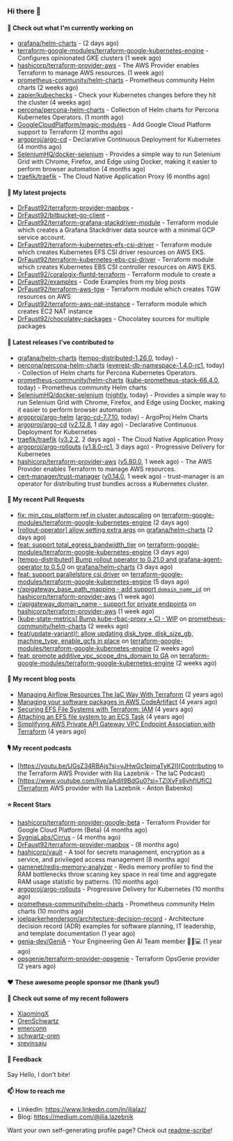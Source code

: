 ### Hi there 👋

#### 👷 Check out what I'm currently working on

- [grafana/helm-charts](https://github.com/grafana/helm-charts) -  (2 days ago)
- [terraform-google-modules/terraform-google-kubernetes-engine](https://github.com/terraform-google-modules/terraform-google-kubernetes-engine) - Configures opinionated GKE clusters (1 week ago)
- [hashicorp/terraform-provider-aws](https://github.com/hashicorp/terraform-provider-aws) - The AWS Provider enables Terraform to manage AWS resources. (1 week ago)
- [prometheus-community/helm-charts](https://github.com/prometheus-community/helm-charts) - Prometheus community Helm charts (2 weeks ago)
- [zapier/kubechecks](https://github.com/zapier/kubechecks) - Check your Kubernetes changes before they hit the cluster (4 weeks ago)
- [percona/percona-helm-charts](https://github.com/percona/percona-helm-charts) - Collection of Helm charts for Percona Kubernetes Operators. (1 month ago)
- [GoogleCloudPlatform/magic-modules](https://github.com/GoogleCloudPlatform/magic-modules) - Add Google Cloud Platform support to Terraform (2 months ago)
- [argoproj/argo-cd](https://github.com/argoproj/argo-cd) - Declarative Continuous Deployment for Kubernetes (4 months ago)
- [SeleniumHQ/docker-selenium](https://github.com/SeleniumHQ/docker-selenium) - Provides a simple way to run Selenium Grid with Chrome, Firefox, and Edge using Docker, making it easier to perform browser automation (4 months ago)
- [traefik/traefik](https://github.com/traefik/traefik) - The Cloud Native Application Proxy (6 months ago)

#### 🌱 My latest projects

- [DrFaust92/terraform-provider-mapbox](https://github.com/DrFaust92/terraform-provider-mapbox) - 
- [DrFaust92/bitbucket-go-client](https://github.com/DrFaust92/bitbucket-go-client) - 
- [DrFaust92/terraform-grafana-stackdriver-module](https://github.com/DrFaust92/terraform-grafana-stackdriver-module) - Terraform module which creates a Grafana Stackdriver data source with a minimal GCP service account.
- [DrFaust92/terraform-kubernetes-efs-csi-driver](https://github.com/DrFaust92/terraform-kubernetes-efs-csi-driver) - Terraform module which creates Kubernetes EFS CSI driver resources on AWS EKS.
- [DrFaust92/terraform-kubernetes-ebs-csi-driver](https://github.com/DrFaust92/terraform-kubernetes-ebs-csi-driver) - Terraform module which creates Kubernetes EBS CSI controller resources on AWS EKS.
- [DrFaust92/coralogix-fluntd-terraform](https://github.com/DrFaust92/coralogix-fluntd-terraform) - Terraform module to create a 
- [DrFaust92/examples](https://github.com/DrFaust92/examples) - Code Examples from my blog posts
- [DrFaust92/terraform-aws-tgw](https://github.com/DrFaust92/terraform-aws-tgw) - Terraform module which creates TGW resources on AWS
- [DrFaust92/terraform-aws-nat-instance](https://github.com/DrFaust92/terraform-aws-nat-instance) - Terraform module which creates EC2 NAT instance
- [DrFaust92/chocolatey-packages](https://github.com/DrFaust92/chocolatey-packages) - Chocolatey sources for multiple packages

#### 🔭 Latest releases I've contributed to

- [grafana/helm-charts](https://github.com/grafana/helm-charts) ([tempo-distributed-1.26.0](https://github.com/grafana/helm-charts/releases/tag/tempo-distributed-1.26.0), today) - 
- [percona/percona-helm-charts](https://github.com/percona/percona-helm-charts) ([everest-db-namespace-1.4.0-rc1](https://github.com/percona/percona-helm-charts/releases/tag/everest-db-namespace-1.4.0-rc1), today) - Collection of Helm charts for Percona Kubernetes Operators.
- [prometheus-community/helm-charts](https://github.com/prometheus-community/helm-charts) ([kube-prometheus-stack-66.4.0](https://github.com/prometheus-community/helm-charts/releases/tag/kube-prometheus-stack-66.4.0), today) - Prometheus community Helm charts
- [SeleniumHQ/docker-selenium](https://github.com/SeleniumHQ/docker-selenium) ([nightly](https://github.com/SeleniumHQ/docker-selenium/releases/tag/nightly), today) - Provides a simple way to run Selenium Grid with Chrome, Firefox, and Edge using Docker, making it easier to perform browser automation
- [argoproj/argo-helm](https://github.com/argoproj/argo-helm) ([argo-cd-7.7.10](https://github.com/argoproj/argo-helm/releases/tag/argo-cd-7.7.10), today) - ArgoProj Helm Charts
- [argoproj/argo-cd](https://github.com/argoproj/argo-cd) ([v2.12.8](https://github.com/argoproj/argo-cd/releases/tag/v2.12.8), 1 day ago) - Declarative Continuous Deployment for Kubernetes
- [traefik/traefik](https://github.com/traefik/traefik) ([v3.2.2](https://github.com/traefik/traefik/releases/tag/v3.2.2), 2 days ago) - The Cloud Native Application Proxy
- [argoproj/argo-rollouts](https://github.com/argoproj/argo-rollouts) ([v1.8.0-rc1](https://github.com/argoproj/argo-rollouts/releases/tag/v1.8.0-rc1), 3 days ago) - Progressive Delivery for Kubernetes
- [hashicorp/terraform-provider-aws](https://github.com/hashicorp/terraform-provider-aws) ([v5.80.0](https://github.com/hashicorp/terraform-provider-aws/releases/tag/v5.80.0), 1 week ago) - The AWS Provider enables Terraform to manage AWS resources.
- [cert-manager/trust-manager](https://github.com/cert-manager/trust-manager) ([v0.14.0](https://github.com/cert-manager/trust-manager/releases/tag/v0.14.0), 1 week ago) - trust-manager is an operator for distributing trust bundles across a Kubernetes cluster.

#### 🔨 My recent Pull Requests

- [fix: min_cpu_platform ref in cluster autoscaling](https://github.com/terraform-google-modules/terraform-google-kubernetes-engine/pull/2208) on [terraform-google-modules/terraform-google-kubernetes-engine](https://github.com/terraform-google-modules/terraform-google-kubernetes-engine) (2 days ago)
- [[rollout-operator] allow setting extra args](https://github.com/grafana/helm-charts/pull/3473) on [grafana/helm-charts](https://github.com/grafana/helm-charts) (2 days ago)
- [feat: support total_egress_bandwidth_tier](https://github.com/terraform-google-modules/terraform-google-kubernetes-engine/pull/2207) on [terraform-google-modules/terraform-google-kubernetes-engine](https://github.com/terraform-google-modules/terraform-google-kubernetes-engine) (3 days ago)
- [[tempo-distributed] Bump rollout operator to 0.21.0 and grafana-agent-operator to 0.5.0](https://github.com/grafana/helm-charts/pull/3471) on [grafana/helm-charts](https://github.com/grafana/helm-charts) (3 days ago)
- [feat: support parallelstore csi driver](https://github.com/terraform-google-modules/terraform-google-kubernetes-engine/pull/2203) on [terraform-google-modules/terraform-google-kubernetes-engine](https://github.com/terraform-google-modules/terraform-google-kubernetes-engine) (5 days ago)
- [r/apigateway_base_path_mapping - add support `domain_name_id`](https://github.com/hashicorp/terraform-provider-aws/pull/40447) on [hashicorp/terraform-provider-aws](https://github.com/hashicorp/terraform-provider-aws) (1 week ago)
- [r/apigateway_domain_name - support for private endpoints](https://github.com/hashicorp/terraform-provider-aws/pull/40364) on [hashicorp/terraform-provider-aws](https://github.com/hashicorp/terraform-provider-aws) (1 week ago)
- [[kube-state-metrics] Bump kube-rbac-proxy &#43; CI - WIP](https://github.com/prometheus-community/helm-charts/pull/5023) on [prometheus-community/helm-charts](https://github.com/prometheus-community/helm-charts) (2 weeks ago)
- [feat(update-variant)!: allow updating disk_type, disk_size_gb, machine_type, enable_gcfs in place](https://github.com/terraform-google-modules/terraform-google-kubernetes-engine/pull/2195) on [terraform-google-modules/terraform-google-kubernetes-engine](https://github.com/terraform-google-modules/terraform-google-kubernetes-engine) (2 weeks ago)
- [feat: promote additive_vpc_scope_dns_domain to GA](https://github.com/terraform-google-modules/terraform-google-kubernetes-engine/pull/2194) on [terraform-google-modules/terraform-google-kubernetes-engine](https://github.com/terraform-google-modules/terraform-google-kubernetes-engine) (2 weeks ago)

#### 📜 My recent blog posts

- [Managing Airflow Resources The IaC Way With Terraform](https://engineering.placer.ai/managing-airflow-resources-the-iac-way-with-terraform-ea5b8db573ad?source=rss-cac402f06fa8------2) (2 years ago)
- [Managing your software packages in AWS CodeArtifact](https://medium.com/@ilia.lazebnik/managing-your-software-packages-in-aws-codeartifact-12d00053e243?source=rss-cac402f06fa8------2) (4 years ago)
- [Securing EFS File Systems with Terraform: IAM](https://medium.com/@ilia.lazebnik/securing-efs-file-systems-with-terraform-iam-d2a066c198ab?source=rss-cac402f06fa8------2) (4 years ago)
- [Attaching an EFS file system to an ECS Task](https://medium.com/@ilia.lazebnik/attaching-an-efs-file-system-to-an-ecs-task-7bd15b76a6ef?source=rss-cac402f06fa8------2) (4 years ago)
- [Simplifying AWS Private API Gateway VPC Endpoint Association with Terraform](https://medium.com/@ilia.lazebnik/simplifying-aws-private-api-gateway-vpc-endpoint-association-with-terraform-b379a247afbf?source=rss-cac402f06fa8------2) (4 years ago)

#### 🎙️ My recent podcasts
- [https://youtu.be/UGsZ34RBAjs?si=yJHwGc1pjmaTyK2l](Contributing to the Terraform AWS Provider with Ilia Lazebnik - The IaC Podcast)
- [https://www.youtube.com/live/aAdit9BdGu0?si=TZiXvFs6vhfIUfIC](Terraform AWS provider with Ilia Lazebnik - Anton Babenko)

#### ⭐ Recent Stars

- [hashicorp/terraform-provider-google-beta](https://github.com/hashicorp/terraform-provider-google-beta) - Terraform Provider for Google Cloud Platform (Beta) (4 months ago)
- [SygniaLabs/Cirrus](https://github.com/SygniaLabs/Cirrus) -  (4 months ago)
- [DrFaust92/terraform-provider-mapbox](https://github.com/DrFaust92/terraform-provider-mapbox) -  (8 months ago)
- [hashicorp/vault](https://github.com/hashicorp/vault) - A tool for secrets management, encryption as a service, and privileged access management (8 months ago)
- [gamenet/redis-memory-analyzer](https://github.com/gamenet/redis-memory-analyzer) - Redis memory profiler to find the RAM bottlenecks throw scaning key space in real time and aggregate RAM usage statistic by patterns. (10 months ago)
- [argoproj/argo-rollouts](https://github.com/argoproj/argo-rollouts) - Progressive Delivery for Kubernetes (10 months ago)
- [prometheus-community/helm-charts](https://github.com/prometheus-community/helm-charts) - Prometheus community Helm charts (10 months ago)
- [joelparkerhenderson/architecture-decision-record](https://github.com/joelparkerhenderson/architecture-decision-record) - Architecture decision record (ADR) examples for software planning, IT leadership, and template documentation (1 year ago)
- [genia-dev/GeniA](https://github.com/genia-dev/GeniA) - Your Engineering Gen AI Team member 🧬🤖💻 (1 year ago)
- [opsgenie/terraform-provider-opsgenie](https://github.com/opsgenie/terraform-provider-opsgenie) - Terraform OpsGenie provider (2 years ago)

#### ❤️ These awesome people sponsor me (thank you!)


#### 👯 Check out some of my recent followers

- [XiaomingX](https://github.com/XiaomingX)
- [OrenSchwartz](https://github.com/OrenSchwartz)
- [emerconn](https://github.com/emerconn)
- [schwartz-oren](https://github.com/schwartz-oren)
- [srevinsaju](https://github.com/srevinsaju)

#### 💬 Feedback

Say Hello, I don't bite!

#### 📫 How to reach me

- LinkedIn: https://www.linkedin.com/in/ilialaz/
- Blog: https://medium.com/@ilia.lazebnik

Want your own self-generating profile page? Check out [readme-scribe](https://github.com/muesli/readme-scribe)!


